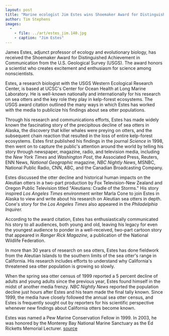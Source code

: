 ```yaml
---
layout: post
title: "Marine ecologist Jim Estes wins Shoemaker Award for Distinguished Achievement in Communication"
author: Tim Stephens
images:
  -
    - file: ../art/estes_jim.140.jpg
    - caption: "Jim Estes"
---
```


James Estes, adjunct professor of ecology and evolutionary biology, has received the Shoemaker Award for Distinguished Achievement in Communication from the U.S. Geological Survey (USGS). The award honors a scientist who creates excitement and enthusiasm for science among nonscientists.

Estes, a research biologist with the USGS Western Ecological Research Center, is based at UCSC's Center for Ocean Health at Long Marine Laboratory. He is well-known nationally and internationally for his research on sea otters and the key role they play in kelp-forest ecosystems. The USGS award citation outlined the many ways in which Estes has worked with the media to publicize his findings about sea otter populations.

Through his research and communications efforts, Estes has made widely known the fascinating story of the precipitous decline of sea otters in Alaska, the discovery that killer whales were preying on otters, and the subsequent chain reaction that resulted in the loss of entire kelp-forest ecosystems. Estes first published his findings in the journal _Science_ in 1998, then went on to capture the public's attention around the world by telling his story through newspaper, magazine, radio, and television media, including the _New York Times_ and _Washington Post_, the Associated Press, Reuters, ENN News, _National Geographic_ magazine, _NBC Nightly News_, MSNBC, National Public Radio, CNN, ABC, and the Canadian Broadcasting Company.

Estes discussed the otter decline and historical human impacts on the Aleutian otters in a two-part production by Fox Television-New Zealand and Oregon Public Television titled "Aleutians: Cradle of the Storms." His story inspired _Los Angeles Times_ environment writer Marla Cone to join Estes in Alaska to view and write about his research on Aleutian sea otters in depth. Cone's story for the _Los Angeles Times_ also appeared in the _Philadelphia Inquirer._

According to the award citation, Estes has enthusiastically communicated his story to all audiences, both young and old, leaving his legacy for even the youngest audience to ponder in a well-received, two-part cartoon story that appeared in _Ranger Rick Magazine,_ a publication of the National Wildlife Federation.

In more than 30 years of research on sea otters, Estes has done fieldwork from the Aleutian Islands to the southern limits of the sea otter's range in California. His research includes efforts to understand why California's threatened sea otter population is growing so slowly.

When the spring sea otter census of 1999 reported a 5 percent decline of adults and young adults since the previous year, Estes found himself in the midst of another media frenzy. _NBC_ _Nightly News_ reported the population decline just hours after Estes and his team made the final tally known. Since 1999, the media have closely followed the annual sea otter census, and Estes is frequently sought out by reporters for his scientific perspective whenever new findings about California otters become known.

Estes was named a Pew Marine Conservation Fellow in 1999. In 2003, he was honored by the Monterey Bay National Marine Sanctuary as the Ed Ricketts Memorial Lecturer.
[source](http://www1.ucsc.edu/currents/04-05/11-29/awards-estes.asp "Permalink to awards-estes")
